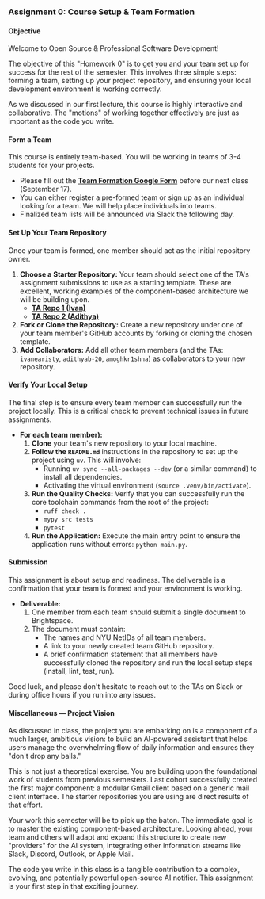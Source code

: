 ### Assignment 0: Course Setup & Team Formation

#### Objective

Welcome to Open Source & Professional Software Development!

The objective of this "Homework 0" is to get you and your team set up for success for the rest of the semester. This involves three simple steps: forming a team, setting up your project repository, and ensuring your local development environment is working correctly.

As we discussed in our first lecture, this course is highly interactive and collaborative. The "motions" of working together effectively are just as important as the code you write.
#### Form a Team

This course is entirely team-based. You will be working in teams of 3-4 students for your projects.

* Please fill out the **[Team Formation Google Form]()** before our next class (September 17).
* You can either register a pre-formed team or sign up as an individual looking for a team. We will help place individuals into teams.
* Finalized team lists will be announced via Slack the following day.

#### Set Up Your Team Repository

Once your team is formed, one member should act as the initial repository owner.

1.  **Choose a Starter Repository:** Your team should select one of the TA's assignment submissions to use as a starting template. These are excellent, working examples of the component-based architecture we will be building upon.
	* [**TA Repo 1 (Ivan)**](https://github.com/ivanearisty/oss-taapp/pull/1)
	* [**TA Repo 2 (Adithya)**](https://docs.google.com/spreadsheets/d/1fCkgSQU0nAMvZkH1UHVCjWAc2bzL1MwPNzgpBkZ2KZU/edit?gid=0#gid=0)
2.  **Fork or Clone the Repository:** Create a new repository under one of your team member's GitHub accounts by forking or cloning the chosen template.
3.  **Add Collaborators:** Add all other team members (and the TAs: `ivanearisty`, `adithyab-20`, `amoghkr1shna`) as collaborators to your new repository.

#### Verify Your Local Setup

The final step is to ensure every team member can successfully run the project locally. This is a critical check to prevent technical issues in future assignments.

* **For each team member):**
    1.  **Clone** your team's new repository to your local machine.
    2.  **Follow the `README.md`** instructions in the repository to set up the project using `uv`. This will involve:
        *   Running `uv sync --all-packages --dev` (or a similar command) to install all dependencies.
        *   Activating the virtual environment (`source .venv/bin/activate`).
    3.  **Run the Quality Checks:** Verify that you can successfully run the core toolchain commands from the root of the project:
        *   `ruff check .`
        *   `mypy src tests`
        *   `pytest`
    4.  **Run the Application:** Execute the main entry point to ensure the application runs without errors: `python main.py`.

#### Submission

This assignment is about setup and readiness. The deliverable is a confirmation that your team is formed and your environment is working.

*   **Deliverable:**
    1.  One member from each team should submit a single document to Brightspace.
    2.  The document must contain:
        * The names and NYU NetIDs of all team members.
        * A link to your newly created team GitHub repository.
        * A brief confirmation statement that all members have successfully cloned the repository and run the local setup steps (install, lint, test, run).

Good luck, and please don't hesitate to reach out to the TAs on Slack or during office hours if you run into any issues.

#### Miscellaneous — Project Vision

As discussed in class, the project you are embarking on is a component of a much larger, ambitious vision: to build an AI-powered assistant that helps users manage the overwhelming flow of daily information and ensures they "don't drop any balls."

This is not just a theoretical exercise. You are building upon the foundational work of students from previous semesters. Last cohort successfully created the first major component: a modular Gmail client based on a generic mail client interface. The starter repositories you are using are direct results of that effort.

Your work this semester will be to pick up the baton. The immediate goal is to master the existing component-based architecture. Looking ahead, your team and others will adapt and expand this structure to create new "providers" for the AI system, integrating other information streams like Slack, Discord, Outlook, or Apple Mail.

The code you write in this class is a tangible contribution to a complex, evolving, and potentially powerful open-source AI notifier. This assignment is your first step in that exciting journey.